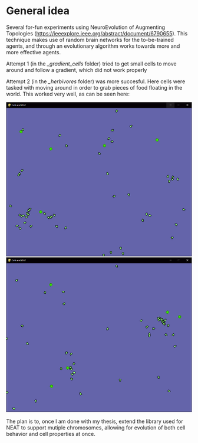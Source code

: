 # General idea

Several for-fun experiments using NeuroEvolution of Augmenting Topologies (https://ieeexplore.ieee.org/abstract/document/6790655). This technique makes use of random brain networks for the to-be-trained agents, and through an evolutionary algorithm works towards more and more effective agents.

Attempt 1 (in the _\_gradient\_cells_ folder) tried to get small cells to move around and follow a gradient, which did not work properly

Attempt 2 (in the _\_herbivores_ folder) was more succesful. Here cells were tasked with moving around in order to grab pieces of food floating in the world. This worked very well, as can be seen here:

![Example image 1](images/1.png)
![Example image 2](images/2.png)

The plan is to, once I am done with my thesis, extend the library used for NEAT to support mutiple chromosomes, allowing for evolution of both cell behavior and cell properties at once.
